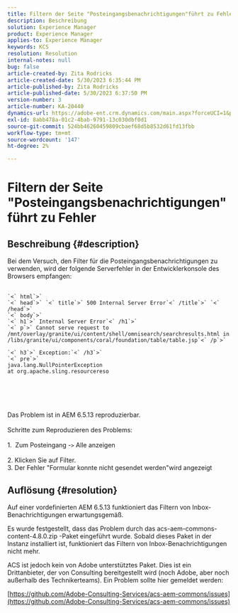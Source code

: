```yaml
---
title: Filtern der Seite "Posteingangsbenachrichtigungen"führt zu Fehler
description: Beschreibung
solution: Experience Manager
product: Experience Manager
applies-to: Experience Manager
keywords: KCS
resolution: Resolution
internal-notes: null
bug: false
article-created-by: Zita Rodricks
article-created-date: 5/30/2023 6:35:44 PM
article-published-by: Zita Rodricks
article-published-date: 5/30/2023 6:37:50 PM
version-number: 3
article-number: KA-20440
dynamics-url: https://adobe-ent.crm.dynamics.com/main.aspx?forceUCI=1&pagetype=entityrecord&etn=knowledgearticle&id=3e0c7fc7-18ff-ed11-8f6e-6045bd0063aa
exl-id: 8abb478a-01c2-4bab-9791-13c030dbf0d1
source-git-commit: 524bb46260459809cbaef68d5b8532d61fd13fbb
workflow-type: tm+mt
source-wordcount: '147'
ht-degree: 2%

---
```


# Filtern der Seite &quot;Posteingangsbenachrichtigungen&quot;führt zu Fehler

## Beschreibung {#description}

Bei dem Versuch, den Filter für die Posteingangsbenachrichtigungen zu verwenden, wird der folgende Serverfehler in der Entwicklerkonsole des Browsers empfangen:<br><br>

```
`<` html`>` 
`<` head`>` `<` title`>` 500 Internal Server Error`<` /title`>` `<` /head`>` 
`<` body`>` 
`<` h1`>` Internal Server Error`<` /h1`>` 
`<` p`>` Cannot serve request to /mnt/overlay/granite/ui/content/shell/omnisearch/searchresults.html in /libs/granite/ui/components/coral/foundation/table/table.jsp`<` /p`>` 

`<` h3`>` Exception:`<` /h3`>` 
`<` pre`>` 
java.lang.NullPointerException
at org.apache.sling.resourcereso
```

<br><br> <br><br>Das Problem ist in AEM 6.5.13 reproduzierbar.<br><br>Schritte zum Reproduzieren des Problems:<br><br>1.  Zum Posteingang -`>`  Alle anzeigen<br><br>2. Klicken Sie auf Filter. 
<br>3. Der Fehler &quot;Formular konnte nicht gesendet werden&quot;wird angezeigt

## Auflösung {#resolution}


Auf einer vordefinierten AEM 6.5.13 funktioniert das Filtern von Inbox-Benachrichtigungen erwartungsgemäß.

Es wurde festgestellt, dass das Problem durch das acs-aem-commons-content-4.8.0.zip -Paket eingeführt wurde. Sobald dieses Paket in der Instanz installiert ist, funktioniert das Filtern von Inbox-Benachrichtigungen nicht mehr.

ACS ist jedoch kein von Adobe unterstütztes Paket. Dies ist ein Drittanbieter, der von Consulting bereitgestellt wird (noch Adobe, aber noch außerhalb des Technikerteams). Ein Problem sollte hier gemeldet werden:



[https://github.com/Adobe-Consulting-Services/acs-aem-commons/issues](https://github.com/Adobe-Consulting-Services/acs-aem-commons/issues)
